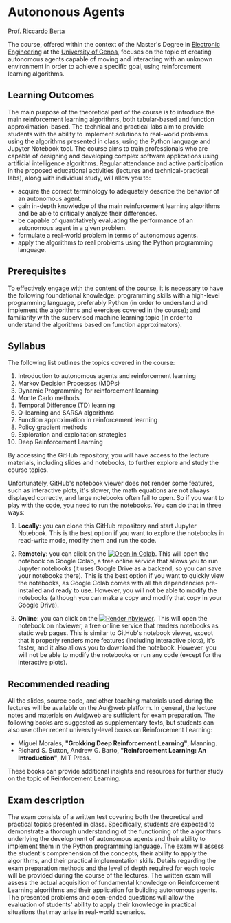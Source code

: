 # Autononous Agents

[Prof. Riccardo Berta](https://about.me/riccardo.berta)

The course, offered within the context of the Master's Degree in [Electronic Engineering](https://corsi.unige.it/en/corsi/8732) at the [University of Genoa](https://unige.it/), focuses on the topic of creating autonomous agents capable of moving and interacting with an unknown environment in order to achieve a specific goal, using reinforcement learning algorithms.

## Learning Outcomes

The main purpose of the theoretical part of the course is to introduce the main reinforcement learning algorithms, both tabular-based and function approximation-based. The technical and practical labs aim to provide students with the ability to implement solutions to real-world problems using the algorithms presented in class, using the Python language and Jupyter Notebook tool. The course aims to train professionals who are capable of designing and developing complex software applications using artificial intelligence algorithms.
Regular attendance and active participation in the proposed educational activities (lectures and technical-practical labs), along with individual study, will allow you to:

- acquire the correct terminology to adequately describe the behavior of an autonomous agent.
- gain in-depth knowledge of the main reinforcement learning algorithms and be able to critically analyze their differences.
- be capable of quantitatively evaluating the performance of an autonomous agent in a given problem.
- formulate a real-world problem in terms of autonomous agents.
- apply the algorithms to real problems using the Python programming language.

## Prerequisites

To effectively engage with the content of the course, it is necessary to have the following foundational knowledge: programming skills with a high-level programming language, preferably Python (in order to understand and implement the algorithms and exercises covered in the course); and familiarity with the supervised machine learning topic (in order to understand the algorithms based on function approximators).

## Syllabus

The following list outlines the topics covered in the course:

1. Introduction to autonomous agents and reinforcement learning
2. Markov Decision Processes (MDPs)
3. Dynamic Programming for reinforcement learning
4. Monte Carlo methods
5. Temporal Difference (TD) learning
6. Q-learning and SARSA algorithms
7. Function approximation in reinforcement learning
8. Policy gradient methods
9. Exploration and exploitation strategies
10. Deep Reinforcement Learning

By accessing the GitHub repository, you will have access to the lecture materials, including slides and notebooks, to further explore and study the course topics.

Unfortunately, GitHub's notebook viewer does not render some features, such as interactive plots, it's slower, the math equations are not always displayed correctly, and large notebooks often fail to open. So if you want to play with the code, you need to run the notebooks. You can do that in three ways:

1. **Locally**: you can clone this GitHub repository and start Jupyter Notebook. This is the best option if you want to explore the notebooks in read-write mode, modify them and run the code.

2. **Remotely**: you can click on the [![Open In Colab](https://colab.research.google.com/assets/colab-badge.svg)](http://colab.research.google.com/github/riccardoberta/autonomous-agents). This will open the notebook on Google Colab, a free online service that allows you to run Jupyter notebooks (it uses Google Drive as a backend, so you can save your notebooks there). This is the best option if you want to quickly view the notebooks, as Google Colab comes with all the dependencies pre-installed and ready to use. However, you will not be able to modify the notebooks (although you can make a copy and modify that copy in your Google Drive).

3. **Online**: you can click on the <a href="https://nbviewer.jupyter.org/github/riccardoberta/autonomous-agents"><img src="https://raw.githubusercontent.com/jupyter/design/master/logos/Badges/nbviewer_badge.svg" alt="Render nbviewer" /></a>. This will open the notebook on nbviewer, a free online service that renders notebooks as static web pages. This is similar to GitHub's notebook viewer, except that it properly renders more features (including interactive plots), it's faster, and it also allows you to download the notebook. However, you will not be able to modify the notebooks or run any code (except for the interactive plots).

## Recommended reading

All the slides, source code, and other teaching materials used during the lectures will be available on the Aul@web platform. In general, the lecture notes and materials on Aul@web are sufficient for exam preparation. The following books are suggested as supplementary texts, but students can also use other recent university-level books on Reinforcement Learning:

- Miguel Morales, **"Grokking Deep Reinforcement Learning"**, Manning.
- Richard S. Sutton, Andrew G. Barto, **"Reinforcement Learning: An Introduction"**, MIT Press.

These books can provide additional insights and resources for further study on the topic of Reinforcement Learning.

## Exam description

The exam consists of a written test covering both the theoretical and practical topics presented in class. Specifically, students are expected to demonstrate a thorough understanding of the functioning of the algorithms underlying the development of autonomous agents and their ability to implement them in the Python programming language. The exam will assess the student's comprehension of the concepts, their ability to apply the algorithms, and their practical implementation skills. Details regarding the exam preparation methods and the level of depth required for each topic will be provided during the course of the lectures. The written exam will assess the actual acquisition of fundamental knowledge on Reinforcement Learning algorithms and their application for building autonomous agents. The presented problems and open-ended questions will allow the evaluation of students' ability to apply their knowledge in practical situations that may arise in real-world scenarios.